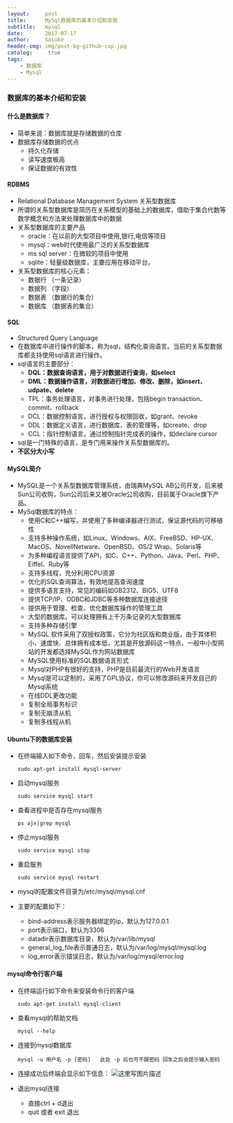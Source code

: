 ```yaml
---
layout:     post
title:      MySql数据库的基本介绍和安装
subtitle:   mysql
date:       2017-07-17
author:     Sasuke
header-img: img/post-bg-github-cup.jpg
catalog: 	 true
tags:
    - 数据库
    - Mysql
---
```


### **数据库的基本介绍和安装**

#### 什么是数据库？

- 简单来说：数据库就是存储数据的仓库
- 数据库存储数据的优点
  - 持久化存储
  - 读写速度极高
  - 保证数据的有效性

#### **RDBMS**

- Relational Database Management System 关系型数据库
- 所谓的关系型数据库是简历在关系模型的基础上的数据库，借助于集合代数等数学概念和方法来处理数据库中的数据
- 关系型数据库的主要产品
  - oracle：在以前的大型项目中使用,银行,电信等项目
  - mysql：web时代使用最广泛的关系型数据库
  - ms sql server：在微软的项目中使用
  - sqlite：轻量级数据库，主要应用在移动平台。
- 关系型数据库的核心元素：
  - 数据行 （一条记录）
  - 数据列 （字段）
  - 数据表 （数据行的集合）
  - 数据库 （数据表的集合）

#### **SQL**

- Structured Query Language
- 在数据库中进行操作的脚本，称为sql，结构化查询语言。当前的关系型数据库都支持使用sql语言进行操作。
- sql语言的主要部分：
  - **DQL：数据查询语言，用于对数据进行查询，如select**
  - **DML：数据操作语言，对数据进行增加、修改、删除，如insert、udpate、delete**
  - TPL：事务处理语言，对事务进行处理，包括begin transaction、commit、rollback
  - DCL：数据控制语言，进行授权与权限回收，如grant、revoke
  - DDL：数据定义语言，进行数据库、表的管理等，如create、drop
  - CCL：指针控制语言，通过控制指针完成表的操作，如declare cursor
- sql是一门特殊的语言，是专门用来操作关系型数据库的。
- **不区分大小写**

#### **MySQL简介**

- MySQL是一个关系型数据库管理系统，由瑞典MySQL AB公司开发，后来被Sun公司收购，Sun公司后来又被Oracle公司收购，目前属于Oracle旗下产品。
- MySql数据库的特点：
  - 使用C和C++编写，并使用了多种编译器进行测试，保证源代码的可移植性
  - 支持多种操作系统，如Linux、Windows、AIX、FreeBSD、HP-UX、MacOS、NovellNetware、OpenBSD、OS/2 Wrap、Solaris等
  - 为多种编程语言提供了API，如C、C++、Python、Java、Perl、PHP、Eiffel、Ruby等
  - 支持多线程，充分利用CPU资源
  - 优化的SQL查询算法，有效地提高查询速度
  - 提供多语言支持，常见的编码如GB2312、BIG5、UTF8
  - 提供TCP/IP、ODBC和JDBC等多种数据库连接途径
  - 提供用于管理、检查、优化数据库操作的管理工具
  - 大型的数据库。可以处理拥有上千万条记录的大型数据库
  - 支持多种存储引擎
  - MySQL 软件采用了双授权政策，它分为社区版和商业版，由于其体积小、速度快、总体拥有成本低，尤其是开放源码这一特点，一般中小型网站的开发都选择MySQL作为网站数据库
  - MySQL使用标准的SQL数据语言形式
  - Mysql对PHP有很好的支持，PHP是目前最流行的Web开发语言
  - Mysql是可以定制的，采用了GPL协议，你可以修改源码来开发自己的Mysql系统
  - 在线DDL更改功能
  - 复制全局事务标识
  - 复制无崩溃从机
  - 复制多线程从机


#### **Ubuntu下的数据库安装**

- 在终端输入如下命令，回车，然后安装提示安装

  ```
  sudo apt-get install mysql-server
  ```

- 启动mysql服务

  ```
  sudo service mysql start
  ```

- 查看进程中是否存在mysql服务

  ```
  ps ajx|grep mysql
  ```

- 停止mysql服务

  ```
  sudo service mysql stop
  ```

- 重启服务

  ```
  sudo service mysql restart
  ```

- mysql的配置文件目录为/etc/mysql/mysql.cnf

- 主要的配置如下：

  - bind-address表示服务器绑定的ip，默认为127.0.0.1
  - port表示端口，默认为3306
  - datadir表示数据库目录，默认为/var/lib/mysql
  - general_log_file表示普通日志，默认为/var/log/mysql/mysql.log
  - log_error表示错误日志，默认为/var/log/mysql/error.log

#### **mysql命令行客户端**

- 在终端运行如下命令来安装命令行的客户端

  ```
  sudo apt-get install mysql-client
  ```

- 查看mysql的帮助文档

  ```
  mysql --help
  ```

- 连接到mysql数据库

  ```
  mysql -u 用户名 -p [密码]   此处 -p 后也可不跟密码 回车之后会提示输入密码
  ```

- 连接成功后终端会显示如下信息：
  ​![这里写图片描述](http://img.blog.csdn.net/20170620195044395?watermark/2/text/aHR0cDovL2Jsb2cuY3Nkbi5uZXQvUHl0aG9uQ29kZVo=/font/5a6L5L2T/fontsize/400/fill/I0JBQkFCMA==/dissolve/70/gravity/SouthEast)

- 退出mysql连接
  - 直接ctrl + d退出
  - quit 或者 exit 退出


